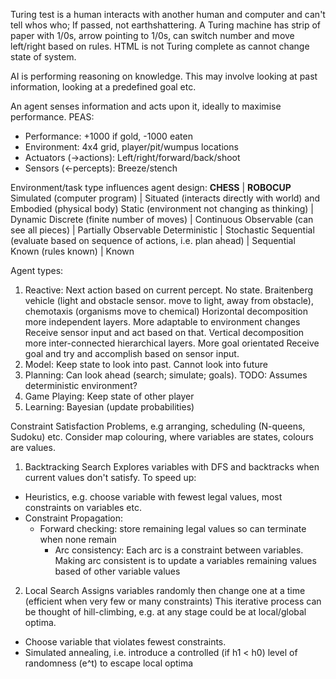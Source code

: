 <!-- SPDX-License-Identifier: zlib-acknowledgement -->
Turing test is a human interacts with another human and computer and can't tell whos who; If passed, not earthshattering.
A Turing machine has strip of paper with 1/0s, arrow pointing to 1/0s, can switch number and move left/right based on rules.
HTML is not Turing complete as cannot change state of system.

AI is performing reasoning on knowledge.
This may involve looking at past information, looking at a predefined goal etc. 

An agent senses information and acts upon it, ideally to maximise performance.
PEAS:
 - Performance: +1000 if gold, -1000 eaten
 - Environment: 4x4 grid, player/pit/wumpus locations
 - Actuators (->actions): Left/right/forward/back/shoot
 - Sensors (<-percepts): Breeze/stench 

Environment/task type influences agent design:
**CHESS**                                                               | **ROBOCUP**
Simulated (computer program)                                            | Situated (interacts directly with world) and Embodied (physical body)
Static (environment not changing as thinking)                           | Dynamic
Discrete (finite number of moves)                                       | Continuous
Observable (can see all pieces)                                         | Partially Observable
Deterministic                                                           | Stochastic
Sequential (evaluate based on sequence of actions, i.e. plan ahead)     | Sequential
Known (rules known)                                                     | Known

Agent types:
1. Reactive: Next action based on current percept. No state.
Braitenberg vehicle (light and obstacle sensor. move to light, away from obstacle), chemotaxis (organisms move to chemical)
Horizontal decomposition more independent layers. More adaptable to environment changes
Receive sensor input and act based on that.
Vertical decomposition more inter-connected hierarchical layers. More goal orientated 
Receive goal and try and accomplish based on sensor input.
2. Model: Keep state to look into past. Cannot look into future
3. Planning: Can look ahead (search; simulate; goals). TODO: Assumes deterministic environment?
4. Game Playing: Keep state of other player
5. Learning: Bayesian (update probabilities) 

Constraint Satisfaction Problems, e.g arranging, scheduling (N-queens, Sudoku) etc.
Consider map colouring, where variables are states, colours are values.
1. Backtracking Search
Explores variables with DFS and backtracks when current values don't satisfy.
To speed up:
* Heuristics, e.g. choose variable with fewest legal values, most constraints on variables etc.
* Constraint Propagation:
  - Forward checking: store remaining legal values so can terminate when none remain
    + Arc consistency: Each arc is a constraint between variables. 
      Making arc consistent is to update a variables remaining values based of other variable values
2. Local Search
Assigns variables randomly then change one at a time (efficient when very few or many constraints)
This iterative process can be thought of hill-climbing, e.g. at any stage could be at local/global optima.
* Choose variable that violates fewest constraints. 
* Simulated annealing, i.e. introduce a controlled (if h1 < h0) level of randomness (e^t) to escape local optima
